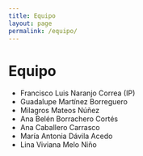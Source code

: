 ```yaml
---
title: Equipo
layout: page
permalink: /equipo/
---
```


# Equipo

- Francisco Luis Naranjo Correa (IP)
- Guadalupe Martínez Borreguero
- Milagros Mateos Núñez
- Ana Belén Borrachero Cortés
- Ana Caballero Carrasco
- María Antonia Dávila Acedo
- Lina Viviana Melo Niño